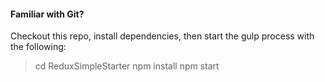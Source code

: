 #### Familiar with Git?

Checkout this repo, install dependencies, then start the gulp process with the following:
> cd ReduxSimpleStarter
> npm install
> npm start

